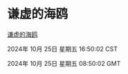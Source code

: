 # 谦虚的海鸥
[谦虚的海鸥](http://219.139.199.238:56308/qxdho/course/base/hotlink/index.php)

2024年 10月 25日 星期五 16:50:02 CST

2024年 10月 25日 星期五 08:50:02 GMT
